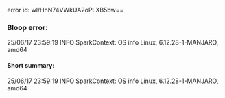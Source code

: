 error id: wl/HhN74VWkUA2oPLXB5bw==
### Bloop error:

25/06/17 23:59:19 INFO SparkContext: OS info Linux, 6.12.28-1-MANJARO, amd64
#### Short summary: 

25/06/17 23:59:19 INFO SparkContext: OS info Linux, 6.12.28-1-MANJARO, amd64